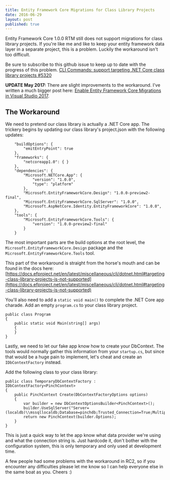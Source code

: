```yaml
---
title: Entity Framework Core Migrations for Class Library Projects
date: 2016-06-29
layout: post
published: true
---
```


Entity Framework Core 1.0.0 RTM still does not support migrations for class library projects. If you're like me and like to keep your entity framework data layer in a separate project, this is a problem. Luckily the workaround isn't too difficult.

Be sure to subscribe to this github issue to keep up to date with the progress of this problem. [CLI Commands: support targeting .NET Core class library projects #5320](https://github.com/aspnet/EntityFramework/issues/5320#issuecomment-229415778)  

**UPDATE May 2017:** There are slight improvements to the workaround. I've written a much bigger post here: [Enable Entity Framework Core Migrations in Visual Studio 2017](http://benjii.me/2017/05/enable-entity-framework-core-migrations-visual-studio-2017/).

## The Workaround  
We need to pretend our class library is actually a .NET Core app. The trickery begins by updating our class library's project.json with the following updates:

```
    "buildOptions": {
        "emitEntryPoint": true
    },
    "frameworks": {
        "netcoreapp1.0": { }
    },
    "dependencies": {
        "Microsoft.NETCore.App": {
            "version": "1.0.0",
            "type": "platform"
        },
        "Microsoft.EntityFrameworkCore.Design": "1.0.0-preview2-final",
        "Microsoft.EntityFrameworkCore.SqlServer": "1.0.0",
        "Microsoft.AspNetCore.Identity.EntityFrameworkCore": "1.0.0",
    },
    "tools": {
        "Microsoft.EntityFrameworkCore.Tools": {
            "version": "1.0.0-preview2-final"
        }
    }
```

The most important parts are the build options at the root level, the `Microsoft.EntityFrameworkCore.Design` package and the `Microsoft.EntityFrameworkCore.Tools` tool.

This part of the workaround is straight from the horse's mouth and can be found in the docs here: [https://docs.efproject.net/en/latest/miscellaneous/cli/dotnet.html#targeting-class-library-projects-is-not-supported](https://docs.efproject.net/en/latest/miscellaneous/cli/dotnet.html#targeting-class-library-projects-is-not-supported) 

You'll also need to add a `static void main()` to complete the .NET Core app charade. Add an empty `program.cs` to your class library project.

```
public class Program
{
    public static void Main(string[] args)
    {
    }
}
```

Lastly, we need to let our fake app know how to create your DbContext. The tools would normally gather this information from your `startup.cs`, but since that would be a huge pain to implement, let's cheat and create an `IDbContextFactory` instead.

Add the following class to your class library:

```
public class TemporaryDbContextFactory : IDbContextFactory<PinchContext>
{
    public PinchContext Create(DbContextFactoryOptions options)
    {
        var builder = new DbContextOptionsBuilder<PinchContext>();
        builder.UseSqlServer("Server=(localdb)\\mssqllocaldb;Database=pinchdb;Trusted_Connection=True;MultipleActiveResultSets=true");
        return new PinchContext(builder.Options);
    }
}
```

This is just a quick way to let the app know what data provider we're using and what the connection string is. Just hardcode it, don't bother with the configuration system, this is only temporary and only used at development time.

A few people had some problems with the workaround in RC2, so if you encounter any difficulties please let me know so I can help everyone else in the same boat as you. Cheers :) 
